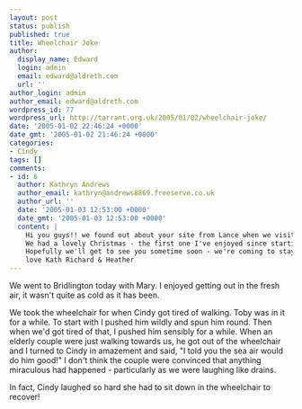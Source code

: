 ```yaml
---
layout: post
status: publish
published: true
title: Wheelchair Joke
author:
  display_name: Edward
  login: admin
  email: edward@aldreth.com
  url: ''
author_login: admin
author_email: edward@aldreth.com
wordpress_id: 77
wordpress_url: http://tarrant.org.uk/2005/01/02/wheelchair-joke/
date: '2005-01-02 22:46:24 +0000'
date_gmt: '2005-01-02 21:46:24 +0000'
categories:
- Cindy
tags: []
comments:
- id: 6
  author: Kathryn Andrews
  author_email: kathryn@andrews8869.freeserve.co.uk
  author_url: ''
  date: '2005-01-03 12:53:00 +0000'
  date_gmt: '2005-01-03 12:53:00 +0000'
  content: |
    Hi you guys!! we found out about your site from Lance when we visited Kat & Simon New Years day - we had a great time.  It was fun to see Tom and Jack together - Jenny and Katharine were comparing 'baby notes' a lot of the time. It was good to use your site to catch up on news - it's a bit slow percolating through these days, especially since L & M are so far away. I'm impressed with all the activities you all manage to fit in, but sorry to see that Edward is off work with stress. As a fellow teacher I'm not the least surprised. I can honestly say that switching to supply was the saving of me - friends had commented that I had become a different person (not in a good way) and that I am visibly more relaxed and more like I used to be before teaching took over my life (literally. I'm currently doing supply at a little prep school and some tutoring for a Year 7 girl who is waiting to get a place in a school.
    We had a lovely Christmas - the first one I've enjoyed since starting teaching!  We had lots of family time and did several walks. Heather had a gig for New Years eve in a local pub, so we supported that then dashed back to a friends party to celebrate 2005 arriving.
    Hopefully we'll get to see you sometime soon - we're coming to stay with Helen & Andy 1st weekend in Feb and hope to visit L & M so maybe we can meet up.
    love Kath Richard & Heather
---
```

<p>We went to Bridlington today with Mary.  I enjoyed getting out in the fresh air, it wasn't quite as cold as it has been.</p>
<p>We took the wheelchair for when Cindy got tired of walking.  Toby was in it for a while.  To start with I pushed him wildly and spun him round.  Then when we'd got tired of that, I pushed him sensibly for a while.  When an elderly couple were just walking towards us, he got out of the wheelchair and I turned to Cindy in amazement and said, "I told you the sea air would do him good!"  I don't think the couple were convinced that anything miraculous had happened - particularly as we were laughing like drains.</p>
<p>In fact, Cindy laughed so hard she had to sit down in the wheelchair to recover!</p>
